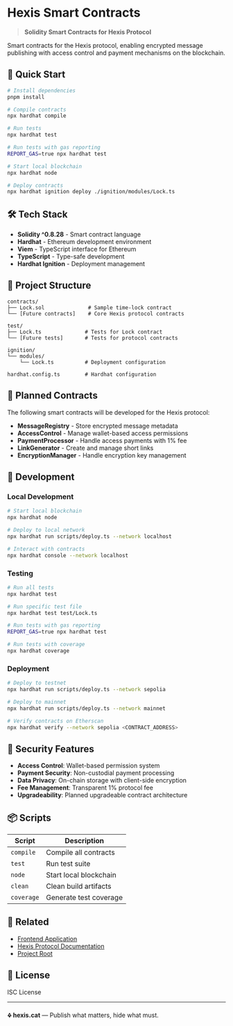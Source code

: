 # Hexis Smart Contracts

> **Solidity Smart Contracts for Hexis Protocol**

Smart contracts for the Hexis protocol, enabling encrypted message publishing with access control and payment mechanisms on the blockchain.

## 🚀 Quick Start

```bash
# Install dependencies
pnpm install

# Compile contracts
npx hardhat compile

# Run tests
npx hardhat test

# Run tests with gas reporting
REPORT_GAS=true npx hardhat test

# Start local blockchain
npx hardhat node

# Deploy contracts
npx hardhat ignition deploy ./ignition/modules/Lock.ts
```

## 🛠️ Tech Stack

- **Solidity ^0.8.28** - Smart contract language
- **Hardhat** - Ethereum development environment
- **Viem** - TypeScript interface for Ethereum
- **TypeScript** - Type-safe development
- **Hardhat Ignition** - Deployment management

## 📁 Project Structure

```
contracts/
├── Lock.sol              # Sample time-lock contract
└── [Future contracts]    # Core Hexis protocol contracts

test/
├── Lock.ts              # Tests for Lock contract
└── [Future tests]       # Tests for protocol contracts

ignition/
└── modules/
    └── Lock.ts          # Deployment configuration

hardhat.config.ts        # Hardhat configuration
```

## 🎯 Planned Contracts

The following smart contracts will be developed for the Hexis protocol:

- **MessageRegistry** - Store encrypted message metadata
- **AccessControl** - Manage wallet-based access permissions
- **PaymentProcessor** - Handle access payments with 1% fee
- **LinkGenerator** - Create and manage short links
- **EncryptionManager** - Handle encryption key management

## 🔧 Development

### Local Development
```bash
# Start local blockchain
npx hardhat node

# Deploy to local network
npx hardhat run scripts/deploy.ts --network localhost

# Interact with contracts
npx hardhat console --network localhost
```

### Testing
```bash
# Run all tests
npx hardhat test

# Run specific test file
npx hardhat test test/Lock.ts

# Run tests with gas reporting
REPORT_GAS=true npx hardhat test

# Run tests with coverage
npx hardhat coverage
```

### Deployment
```bash
# Deploy to testnet
npx hardhat run scripts/deploy.ts --network sepolia

# Deploy to mainnet
npx hardhat run scripts/deploy.ts --network mainnet

# Verify contracts on Etherscan
npx hardhat verify --network sepolia <CONTRACT_ADDRESS>
```

## 🔐 Security Features

- **Access Control**: Wallet-based permission system
- **Payment Security**: Non-custodial payment processing
- **Data Privacy**: On-chain storage with client-side encryption
- **Fee Management**: Transparent 1% protocol fee
- **Upgradeability**: Planned upgradeable contract architecture

## 📦 Scripts

| Script | Description |
|--------|-------------|
| `compile` | Compile all contracts |
| `test` | Run test suite |
| `node` | Start local blockchain |
| `clean` | Clean build artifacts |
| `coverage` | Generate test coverage |

## 🔗 Related

- [Frontend Application](../frontend/README.md)
- [Hexis Protocol Documentation](../README.md)
- [Project Root](../../README.md)

## 📄 License

ISC License

---

**🜍 hexis.cat** — Publish what matters, hide what must.
